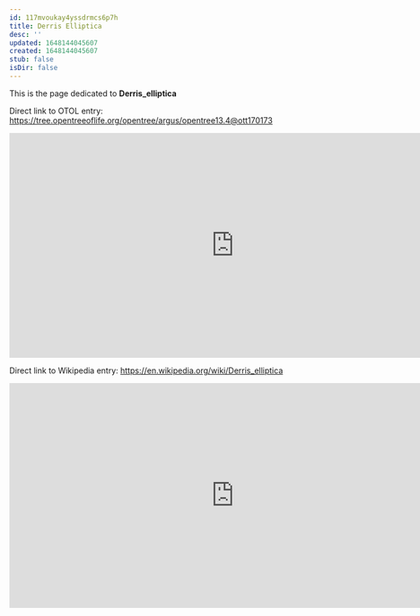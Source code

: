 ```yaml
---
id: 117mvoukay4yssdrmcs6p7h
title: Derris Elliptica
desc: ''
updated: 1648144045607
created: 1648144045607
stub: false
isDir: false
---
```

This is the page dedicated to **Derris_elliptica**


Direct link to OTOL entry: https://tree.opentreeoflife.org/opentree/argus/opentree13.4@ott170173



<html>
    <body>
    <iframe src="https://tree.opentreeoflife.org/opentree/argus/opentree13.4@ott170173"
    width="800" height="400" frameborder="0" allowfullscreen> </iframe>
    </body>
</html>
    


Direct link to Wikipedia entry: https://en.wikipedia.org/wiki/Derris_elliptica



<html>
    <body>
    <iframe src="https://en.wikipedia.org/wiki/Derris_elliptica"
    width="800" height="400" frameborder="0" allowfullscreen> </iframe>
    </body>
</html>
    

